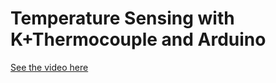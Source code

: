# Temperature Sensing with K+Thermocouple and Arduino
[See the video here](https://www.youtube.com/watch?v=0KJ8H_SUWp0)
